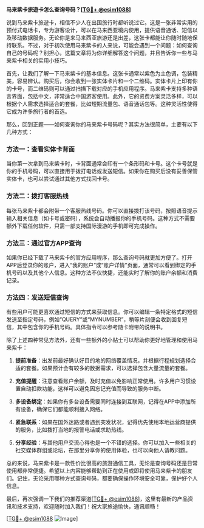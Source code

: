 **马来紫卡旅遊卡怎么查询号码？[[TG💪+ @esim1088](https://t.me/s/esim1088)]**

说到马来紫卡旅遊卡，相信不少人在出国旅行时都听说过它。这是一张非常实用的预付式电话卡，专为游客设计，可以在马来西亚境内使用，提供语音通话、短信以及移动数据服务。无论你是来马来西亚旅游还是出差，这张卡都能让你随时随地保持联系。不过，对于初次使用马来紫卡的人来说，可能会遇到一个问题：如何查询自己的号码呢？别担心，这篇文章将为你详细解答这个问题，并且告诉你一些与马来紫卡相关的实用小技巧。

首先，让我们了解一下马来紫卡的基本信息。这张卡通常以紫色为主色调，包装精美，容易辨认。购买后，你会收到一张实体卡片和一个二维码。实体卡片上印有你的卡号，而二维码则可以通过扫描下载对应的手机应用程序。马来紫卡支持多种语言界面，包括中文，非常适合中国游客使用。此外，它的资费方案灵活多样，可以根据个人需求选择适合的套餐，比如短期流量包、语音通话包等。这种灵活性使得它成为许多旅行者的首选。

那么，回到正题——如何查询你的马来紫卡号码呢？其实方法很简单，主要有以下几种方式：

### 方法一：查看实体卡背面
当你第一次拿到马来紫卡时，卡背面通常会印有一个条形码和卡号。这个卡号就是你的手机号码，可以直接用于拨打电话或发送短信。如果你在购买后没有妥善保管实体卡，也可以尝试通过其他方式找回卡号。

### 方法二：拨打客服热线
每张马来紫卡都会附带一个客服热线号码。你可以直接拨打该号码，按照语音提示输入相关信息（如卡号或密码），系统会自动播报你的手机号码。这种方式不需要额外下载任何软件，只需一部支持国际漫游的手机即可完成操作。

### 方法三：通过官方APP查询
如果你已经下载了马来紫卡的官方应用程序，那么查询号码就更加方便了。打开APP后登录你的账户，进入“我的账户”或“账户详情”页面，通常可以看到绑定的手机号码以及其他个人信息。这种方法不仅快捷，还能实时了解你的账户余额和消费记录。

### 方法四：发送短信查询
有些用户可能更喜欢通过短信的方式来获取信息。你可以编辑一条特定格式的短信发送至指定号码，例如“QUERY”或“MYNUMBER”，稍等片刻便会收到回复短信，其中包含你的手机号码。具体指令可以参考随卡附带的说明书。

除了上述四种常见方法外，还有一些额外的小贴士可以帮助你更好地管理和使用马来紫卡：

1. **提前准备**：出发前最好确认好目的地的网络覆盖情况，并根据行程规划选择合适的套餐。如果预计会有较多的数据需求，可以选择包含大量流量的套餐。
   
2. **充值提醒**：注意查看账户余额，及时充值以免影响正常使用。许多用户习惯设置自动扣款功能，这样可以避免因忘记充值而导致的服务中断。

3. **多设备绑定**：如果你有多台设备需要同时连接到互联网，记得在APP中添加所有设备，确保它们都能顺利接入网络。

4. **紧急联系**：如果在国外迷路或者遇到突发状况，记得优先使用本地运营商提供的服务，比如拨打当地的报警电话或求助热线。

5. **分享经验**：与其他用户交流心得也是一个不错的选择。你可以加入一些相关的社交媒体群组或论坛，在那里分享你的使用体验，也可以向他人请教问题。

总的来说，马来紫卡是一款性价比很高的旅游通信工具，无论是查询号码还是日常使用都非常便捷。希望以上内容能够帮助到正在使用或即将使用马来紫卡的朋友们。记住，无论采用哪种方式查询号码，都要确保操作环境安全可靠，保护好个人信息。

最后，再次强调一下我们的推荐渠道[[TG💪+ @esim1088](https://t.me/s/esim1088)]，这里有最新的产品资讯和技术支持，欢迎随时加入我们！祝大家旅途愉快，通讯顺畅！

[[TG💪+ @esim1088](https://t.me/s/esim1088) ![Image](https://i.postimg.cc/4NQfJmqS/Snipaste-2025-05-13-00-14-12.png)]